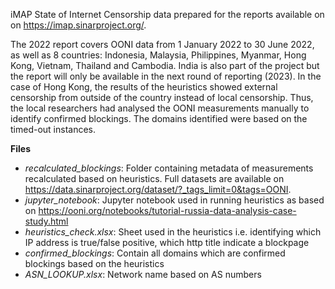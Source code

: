 iMAP State of Internet Censorship data prepared for the reports available on on https://imap.sinarproject.org/.

The 2022 report covers OONI data from 1 January 2022 to 30 June 2022, as well as 8 countries: Indonesia, Malaysia, Philippines, Myanmar, Hong Kong, Vietnam, Thailand and Cambodia. India is also part of the project but the report will only be available in the next round of reporting (2023). In the case of Hong Kong, the results of the heuristics showed external censorship from outside of the country instead of local censorship. Thus, the local researchers had analysed the OONI measurements manually to identify confirmed blockings. The domains identified were based on the timed-out instances. 

**Files**
- *recalculated_blockings*: Folder containing metadata of measurements recalculated based on heuristics. Full datasets are available on https://data.sinarproject.org/dataset/?_tags_limit=0&tags=OONI. 
- *jupyter_notebook*: Jupyter notebook used in running heuristics as based on https://ooni.org/notebooks/tutorial-russia-data-analysis-case-study.html
- *heuristics_check.xlsx*: Sheet used in the heuristics i.e. identifying which IP address is true/false positive, which http title indicate a blockpage
- *confirmed_blockings*: Contain all domains which are confirmed blockings based on the heuristics
- *ASN_LOOKUP.xlsx*: Network name based on AS numbers 
